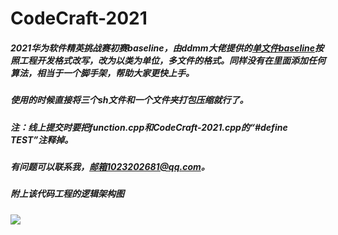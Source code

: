 CodeCraft-2021
======
##### 2021华为软件精英挑战赛初赛baseline，由ddmm大佬提供的[单文件baseline](https://paste.ubuntu.com/p/jx4PjcK7fN/)按照工程开发格式改写，改为以类为单位，多文件的格式。同样没有在里面添加任何算法，相当于一个脚手架，帮助大家更快上手。
##### 使用的时候直接将三个sh文件和一个文件夹打包压缩就行了。
##### 注：线上提交时要把function.cpp和CodeCraft-2021.cpp的“#define TEST”注释掉。
##### 有问题可以联系我，邮箱1023202681@qq.com。
##### 附上该代码工程的逻辑架构图
![](https://img-blog.csdnimg.cn/20210316204104816.png) 
